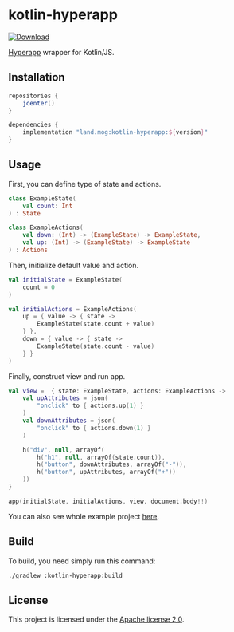 # kotlin-hyperapp

[ ![Download](https://api.bintray.com/packages/monchi/maven/kotlin-hyperapp/images/download.svg) ](https://bintray.com/monchi/maven/kotlin-hyperapp/_latestVersion)

[Hyperapp](https://github.com/jorgebucaran/hyperapp) wrapper for Kotlin/JS.

## Installation

```groovy
repositories {
    jcenter()
}

dependencies {
    implementation "land.mog:kotlin-hyperapp:${version}"
}
```

## Usage

First, you can define type of state and actions.

```kotlin
class ExampleState(
    val count: Int
) : State

class ExampleActions(
    val down: (Int) -> (ExampleState) -> ExampleState,
    val up: (Int) -> (ExampleState) -> ExampleState
) : Actions

```

Then, initialize default value and action.

```kotlin
val initialState = ExampleState(
    count = 0
)

val initialActions = ExampleActions(
    up = { value -> { state ->
        ExampleState(state.count + value)
    } },
    down = { value -> { state ->
        ExampleState(state.count - value)
    } }
)
```

Finally, construct view and run app.

```kotlin
val view =  { state: ExampleState, actions: ExampleActions ->
    val upAttributes = json(
        "onclick" to { actions.up(1) }
    )
    val downAttributes = json(
        "onclick" to { actions.down(1) }
    )

    h("div", null, arrayOf(
        h("h1", null, arrayOf(state.count)),
        h("button", downAttributes, arrayOf("-")),
        h("button", upAttributes, arrayOf("+"))
    ))
}

app(initialState, initialActions, view, document.body!!)
```

You can also see whole example project [here](https://github.com/Monchi/kotlin-hyperapp/tree/master/example).

## Build

To build, you need simply run this command:

```bash
./gradlew :kotlin-hyperapp:build
```

## License

This project is licensed under the [Apache license 2.0](https://github.com/Monchi/kotlin-hyperapp/blob/master/LICENSE).
